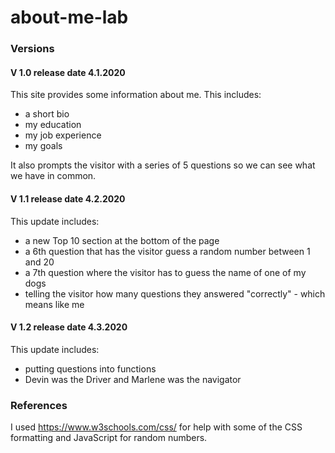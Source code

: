 # about-me-lab
### Versions

#### V 1.0 release date 4.1.2020
This site provides some information about me. This includes:
- a short bio
- my education
- my job experience
- my goals

It also prompts the visitor with a series of 5 questions so we can see what we have in common.


#### V 1.1 release date 4.2.2020
This update includes:
 - a new Top 10 section at the bottom of the page
 - a 6th question that has the visitor guess a random number between 1 and 20
 - a 7th question where the visitor has to guess the name of one of my dogs
 - telling the visitor how many questions they answered "correctly" - which means like me

 #### V 1.2 release date 4.3.2020
This update includes:
 - putting questions into functions
 - Devin was the Driver and Marlene was the navigator


### References
I used https://www.w3schools.com/css/ for help with some of the CSS formatting and JavaScript for random numbers.
